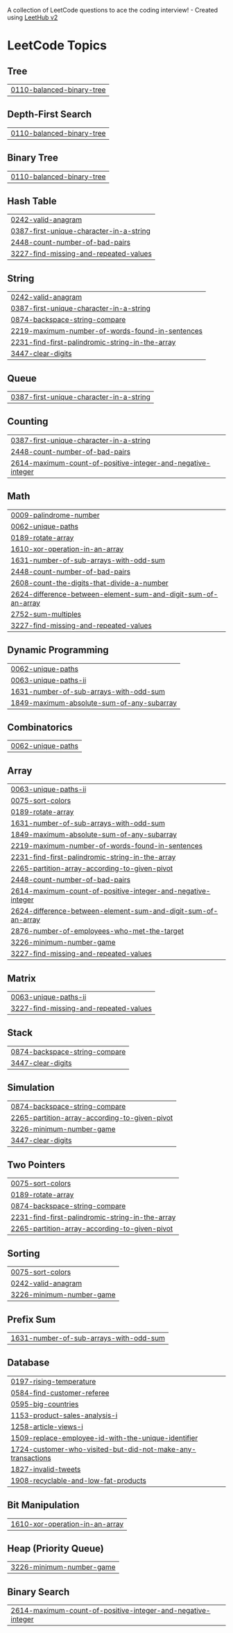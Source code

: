 A collection of LeetCode questions to ace the coding interview! - Created using [LeetHub v2](https://github.com/arunbhardwaj/LeetHub-2.0)
<!---LeetCode Topics Start-->
# LeetCode Topics
## Tree
|  |
| ------- |
| [0110-balanced-binary-tree](https://github.com/Mohanasundar2004/Leetcode-problems/tree/master/0110-balanced-binary-tree) |
## Depth-First Search
|  |
| ------- |
| [0110-balanced-binary-tree](https://github.com/Mohanasundar2004/Leetcode-problems/tree/master/0110-balanced-binary-tree) |
## Binary Tree
|  |
| ------- |
| [0110-balanced-binary-tree](https://github.com/Mohanasundar2004/Leetcode-problems/tree/master/0110-balanced-binary-tree) |
## Hash Table
|  |
| ------- |
| [0242-valid-anagram](https://github.com/Mohanasundar2004/Leetcode-problems/tree/master/0242-valid-anagram) |
| [0387-first-unique-character-in-a-string](https://github.com/Mohanasundar2004/Leetcode-problems/tree/master/0387-first-unique-character-in-a-string) |
| [2448-count-number-of-bad-pairs](https://github.com/Mohanasundar2004/Leetcode-problems/tree/master/2448-count-number-of-bad-pairs) |
| [3227-find-missing-and-repeated-values](https://github.com/Mohanasundar2004/Leetcode-problems/tree/master/3227-find-missing-and-repeated-values) |
## String
|  |
| ------- |
| [0242-valid-anagram](https://github.com/Mohanasundar2004/Leetcode-problems/tree/master/0242-valid-anagram) |
| [0387-first-unique-character-in-a-string](https://github.com/Mohanasundar2004/Leetcode-problems/tree/master/0387-first-unique-character-in-a-string) |
| [0874-backspace-string-compare](https://github.com/Mohanasundar2004/Leetcode-problems/tree/master/0874-backspace-string-compare) |
| [2219-maximum-number-of-words-found-in-sentences](https://github.com/Mohanasundar2004/Leetcode-problems/tree/master/2219-maximum-number-of-words-found-in-sentences) |
| [2231-find-first-palindromic-string-in-the-array](https://github.com/Mohanasundar2004/Leetcode-problems/tree/master/2231-find-first-palindromic-string-in-the-array) |
| [3447-clear-digits](https://github.com/Mohanasundar2004/Leetcode-problems/tree/master/3447-clear-digits) |
## Queue
|  |
| ------- |
| [0387-first-unique-character-in-a-string](https://github.com/Mohanasundar2004/Leetcode-problems/tree/master/0387-first-unique-character-in-a-string) |
## Counting
|  |
| ------- |
| [0387-first-unique-character-in-a-string](https://github.com/Mohanasundar2004/Leetcode-problems/tree/master/0387-first-unique-character-in-a-string) |
| [2448-count-number-of-bad-pairs](https://github.com/Mohanasundar2004/Leetcode-problems/tree/master/2448-count-number-of-bad-pairs) |
| [2614-maximum-count-of-positive-integer-and-negative-integer](https://github.com/Mohanasundar2004/Leetcode-problems/tree/master/2614-maximum-count-of-positive-integer-and-negative-integer) |
## Math
|  |
| ------- |
| [0009-palindrome-number](https://github.com/Mohanasundar2004/Leetcode-problems/tree/master/0009-palindrome-number) |
| [0062-unique-paths](https://github.com/Mohanasundar2004/Leetcode-problems/tree/master/0062-unique-paths) |
| [0189-rotate-array](https://github.com/Mohanasundar2004/Leetcode-problems/tree/master/0189-rotate-array) |
| [1610-xor-operation-in-an-array](https://github.com/Mohanasundar2004/Leetcode-problems/tree/master/1610-xor-operation-in-an-array) |
| [1631-number-of-sub-arrays-with-odd-sum](https://github.com/Mohanasundar2004/Leetcode-problems/tree/master/1631-number-of-sub-arrays-with-odd-sum) |
| [2448-count-number-of-bad-pairs](https://github.com/Mohanasundar2004/Leetcode-problems/tree/master/2448-count-number-of-bad-pairs) |
| [2608-count-the-digits-that-divide-a-number](https://github.com/Mohanasundar2004/Leetcode-problems/tree/master/2608-count-the-digits-that-divide-a-number) |
| [2624-difference-between-element-sum-and-digit-sum-of-an-array](https://github.com/Mohanasundar2004/Leetcode-problems/tree/master/2624-difference-between-element-sum-and-digit-sum-of-an-array) |
| [2752-sum-multiples](https://github.com/Mohanasundar2004/Leetcode-problems/tree/master/2752-sum-multiples) |
| [3227-find-missing-and-repeated-values](https://github.com/Mohanasundar2004/Leetcode-problems/tree/master/3227-find-missing-and-repeated-values) |
## Dynamic Programming
|  |
| ------- |
| [0062-unique-paths](https://github.com/Mohanasundar2004/Leetcode-problems/tree/master/0062-unique-paths) |
| [0063-unique-paths-ii](https://github.com/Mohanasundar2004/Leetcode-problems/tree/master/0063-unique-paths-ii) |
| [1631-number-of-sub-arrays-with-odd-sum](https://github.com/Mohanasundar2004/Leetcode-problems/tree/master/1631-number-of-sub-arrays-with-odd-sum) |
| [1849-maximum-absolute-sum-of-any-subarray](https://github.com/Mohanasundar2004/Leetcode-problems/tree/master/1849-maximum-absolute-sum-of-any-subarray) |
## Combinatorics
|  |
| ------- |
| [0062-unique-paths](https://github.com/Mohanasundar2004/Leetcode-problems/tree/master/0062-unique-paths) |
## Array
|  |
| ------- |
| [0063-unique-paths-ii](https://github.com/Mohanasundar2004/Leetcode-problems/tree/master/0063-unique-paths-ii) |
| [0075-sort-colors](https://github.com/Mohanasundar2004/Leetcode-problems/tree/master/0075-sort-colors) |
| [0189-rotate-array](https://github.com/Mohanasundar2004/Leetcode-problems/tree/master/0189-rotate-array) |
| [1631-number-of-sub-arrays-with-odd-sum](https://github.com/Mohanasundar2004/Leetcode-problems/tree/master/1631-number-of-sub-arrays-with-odd-sum) |
| [1849-maximum-absolute-sum-of-any-subarray](https://github.com/Mohanasundar2004/Leetcode-problems/tree/master/1849-maximum-absolute-sum-of-any-subarray) |
| [2219-maximum-number-of-words-found-in-sentences](https://github.com/Mohanasundar2004/Leetcode-problems/tree/master/2219-maximum-number-of-words-found-in-sentences) |
| [2231-find-first-palindromic-string-in-the-array](https://github.com/Mohanasundar2004/Leetcode-problems/tree/master/2231-find-first-palindromic-string-in-the-array) |
| [2265-partition-array-according-to-given-pivot](https://github.com/Mohanasundar2004/Leetcode-problems/tree/master/2265-partition-array-according-to-given-pivot) |
| [2448-count-number-of-bad-pairs](https://github.com/Mohanasundar2004/Leetcode-problems/tree/master/2448-count-number-of-bad-pairs) |
| [2614-maximum-count-of-positive-integer-and-negative-integer](https://github.com/Mohanasundar2004/Leetcode-problems/tree/master/2614-maximum-count-of-positive-integer-and-negative-integer) |
| [2624-difference-between-element-sum-and-digit-sum-of-an-array](https://github.com/Mohanasundar2004/Leetcode-problems/tree/master/2624-difference-between-element-sum-and-digit-sum-of-an-array) |
| [2876-number-of-employees-who-met-the-target](https://github.com/Mohanasundar2004/Leetcode-problems/tree/master/2876-number-of-employees-who-met-the-target) |
| [3226-minimum-number-game](https://github.com/Mohanasundar2004/Leetcode-problems/tree/master/3226-minimum-number-game) |
| [3227-find-missing-and-repeated-values](https://github.com/Mohanasundar2004/Leetcode-problems/tree/master/3227-find-missing-and-repeated-values) |
## Matrix
|  |
| ------- |
| [0063-unique-paths-ii](https://github.com/Mohanasundar2004/Leetcode-problems/tree/master/0063-unique-paths-ii) |
| [3227-find-missing-and-repeated-values](https://github.com/Mohanasundar2004/Leetcode-problems/tree/master/3227-find-missing-and-repeated-values) |
## Stack
|  |
| ------- |
| [0874-backspace-string-compare](https://github.com/Mohanasundar2004/Leetcode-problems/tree/master/0874-backspace-string-compare) |
| [3447-clear-digits](https://github.com/Mohanasundar2004/Leetcode-problems/tree/master/3447-clear-digits) |
## Simulation
|  |
| ------- |
| [0874-backspace-string-compare](https://github.com/Mohanasundar2004/Leetcode-problems/tree/master/0874-backspace-string-compare) |
| [2265-partition-array-according-to-given-pivot](https://github.com/Mohanasundar2004/Leetcode-problems/tree/master/2265-partition-array-according-to-given-pivot) |
| [3226-minimum-number-game](https://github.com/Mohanasundar2004/Leetcode-problems/tree/master/3226-minimum-number-game) |
| [3447-clear-digits](https://github.com/Mohanasundar2004/Leetcode-problems/tree/master/3447-clear-digits) |
## Two Pointers
|  |
| ------- |
| [0075-sort-colors](https://github.com/Mohanasundar2004/Leetcode-problems/tree/master/0075-sort-colors) |
| [0189-rotate-array](https://github.com/Mohanasundar2004/Leetcode-problems/tree/master/0189-rotate-array) |
| [0874-backspace-string-compare](https://github.com/Mohanasundar2004/Leetcode-problems/tree/master/0874-backspace-string-compare) |
| [2231-find-first-palindromic-string-in-the-array](https://github.com/Mohanasundar2004/Leetcode-problems/tree/master/2231-find-first-palindromic-string-in-the-array) |
| [2265-partition-array-according-to-given-pivot](https://github.com/Mohanasundar2004/Leetcode-problems/tree/master/2265-partition-array-according-to-given-pivot) |
## Sorting
|  |
| ------- |
| [0075-sort-colors](https://github.com/Mohanasundar2004/Leetcode-problems/tree/master/0075-sort-colors) |
| [0242-valid-anagram](https://github.com/Mohanasundar2004/Leetcode-problems/tree/master/0242-valid-anagram) |
| [3226-minimum-number-game](https://github.com/Mohanasundar2004/Leetcode-problems/tree/master/3226-minimum-number-game) |
## Prefix Sum
|  |
| ------- |
| [1631-number-of-sub-arrays-with-odd-sum](https://github.com/Mohanasundar2004/Leetcode-problems/tree/master/1631-number-of-sub-arrays-with-odd-sum) |
## Database
|  |
| ------- |
| [0197-rising-temperature](https://github.com/Mohanasundar2004/Leetcode-problems/tree/master/0197-rising-temperature) |
| [0584-find-customer-referee](https://github.com/Mohanasundar2004/Leetcode-problems/tree/master/0584-find-customer-referee) |
| [0595-big-countries](https://github.com/Mohanasundar2004/Leetcode-problems/tree/master/0595-big-countries) |
| [1153-product-sales-analysis-i](https://github.com/Mohanasundar2004/Leetcode-problems/tree/master/1153-product-sales-analysis-i) |
| [1258-article-views-i](https://github.com/Mohanasundar2004/Leetcode-problems/tree/master/1258-article-views-i) |
| [1509-replace-employee-id-with-the-unique-identifier](https://github.com/Mohanasundar2004/Leetcode-problems/tree/master/1509-replace-employee-id-with-the-unique-identifier) |
| [1724-customer-who-visited-but-did-not-make-any-transactions](https://github.com/Mohanasundar2004/Leetcode-problems/tree/master/1724-customer-who-visited-but-did-not-make-any-transactions) |
| [1827-invalid-tweets](https://github.com/Mohanasundar2004/Leetcode-problems/tree/master/1827-invalid-tweets) |
| [1908-recyclable-and-low-fat-products](https://github.com/Mohanasundar2004/Leetcode-problems/tree/master/1908-recyclable-and-low-fat-products) |
## Bit Manipulation
|  |
| ------- |
| [1610-xor-operation-in-an-array](https://github.com/Mohanasundar2004/Leetcode-problems/tree/master/1610-xor-operation-in-an-array) |
## Heap (Priority Queue)
|  |
| ------- |
| [3226-minimum-number-game](https://github.com/Mohanasundar2004/Leetcode-problems/tree/master/3226-minimum-number-game) |
## Binary Search
|  |
| ------- |
| [2614-maximum-count-of-positive-integer-and-negative-integer](https://github.com/Mohanasundar2004/Leetcode-problems/tree/master/2614-maximum-count-of-positive-integer-and-negative-integer) |
<!---LeetCode Topics End-->